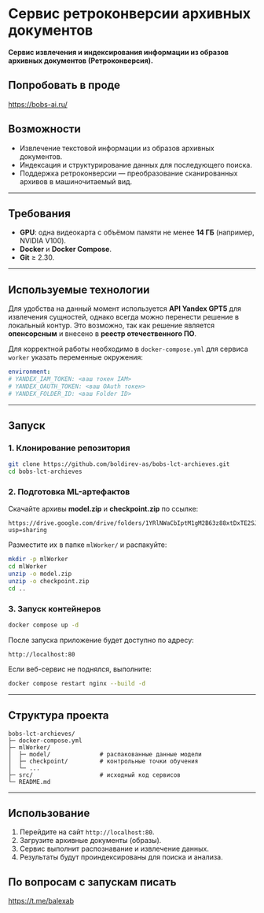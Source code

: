 # Сервис ретроконверсии архивных документов

**Сервис извлечения и индексирования информации из образов архивных документов (Ретроконверсия).**

## Попробовать в проде

https://bobs-ai.ru/

## Возможности

* Извлечение текстовой информации из образов архивных документов.
* Индексация и структурирование данных для последующего поиска.
* Поддержка ретроконверсии — преобразование сканированных архивов в машиночитаемый вид.

---

## Требования

* **GPU**: одна видеокарта с объёмом памяти не менее **14 ГБ** (например, NVIDIA V100).
* **Docker** и **Docker Compose**.
* **Git** ≥ 2.30.

---

## Используемые технологии

Для удобства на данный момент используется **API Yandex GPT5** для извлечения сущностей, однако всегда можно перенести решение в локальный
контур.
Это возможно, так как решение является **опенсорсным** и внесено в **реестр отечественного ПО**.

Для корректной работы необходимо в `docker-compose.yml` для сервиса `worker` указать переменные окружения:

```yaml
environment:
# YANDEX_IAM_TOKEN: <ваш токен IAM>
# YANDEX_OAUTH_TOKEN: <ваш OAuth токен>
# YANDEX_FOLDER_ID: <ваш Folder ID>
```

---

## Запуск

### 1. Клонирование репозитория

```bash
git clone https://github.com/boldirev-as/bobs-lct-archieves.git
cd bobs-lct-archieves
```

### 2. Подготовка ML-артефактов

Скачайте архивы **model.zip** и **checkpoint.zip** по ссылке:

```
https://drive.google.com/drive/folders/1YRlNWaCbIptM1gM2B63z88xtDxTE2SJ1?usp=sharing
```

Разместите их в папке `mlWorker/` и распакуйте:

```bash
mkdir -p mlWorker
cd mlWorker
unzip -o model.zip
unzip -o checkpoint.zip
cd ..
```

### 3. Запуск контейнеров

```bash
docker compose up -d
```

После запуска приложение будет доступно по адресу:

```
http://localhost:80
```

Если веб-сервис не поднялся, выполните:

```bash
docker compose restart nginx --build -d
```

---

## Структура проекта

```
bobs-lct-archieves/
├─ docker-compose.yml
├─ mlWorker/
│  ├─ model/              # распакованные данные модели
│  ├─ checkpoint/         # контрольные точки обучения
│  └─ ...
├─ src/                   # исходный код сервисов
└─ README.md
```

---

## Использование

1. Перейдите на сайт `http://localhost:80`.
2. Загрузите архивные документы (образы).
3. Сервис выполнит распознавание и извлечение данных.
4. Результаты будут проиндексированы для поиска и анализа.

## По вопросам с запускам писать

https://t.me/balexab

